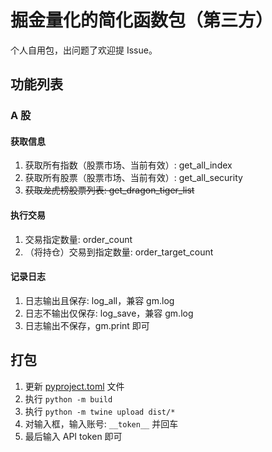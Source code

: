 # 掘金量化的简化函数包（第三方）

个人自用包，出问题了欢迎提 Issue。

## 功能列表

### A 股

#### 获取信息

1. 获取所有指数（股票市场、当前有效）: get_all_index
2. 获取所有股票（股票市场、当前有效）: get_all_security
3. ~~获取龙虎榜股票列表: get_dragon_tiger_list~~

#### 执行交易

1. 交易指定数量: order_count 
2. （将持仓）交易到指定数量: order_target_count

#### 记录日志

1. 日志输出且保存: log_all，兼容 gm.log
2. 日志不输出仅保存: log_save，兼容 gm.log
3. 日志输出不保存，gm.print 即可

## 打包

1. 更新 [pyproject.toml](pyproject.toml) 文件
2. 执行 `python -m build`
3. 执行 `python -m twine upload dist/*`
4. 对输入框，输入账号: `__token__` 并回车
5. 最后输入 API token 即可
